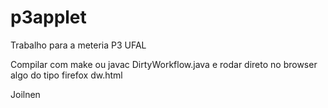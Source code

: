 p3applet
========

Trabalho para a meteria P3 UFAL

Compilar com make ou javac DirtyWorkflow.java
e rodar direto no browser algo do tipo firefox dw.html

Joilnen
